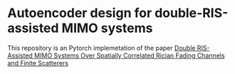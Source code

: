 # Autoencoder design for double-RIS-assisted MIMO systems
This repository is an Pytorch implemetation of the paper [Double RIS-Assisted MIMO Systems Over Spatially Correlated Rician Fading Channels and Finite Scatterers]([https://openaccess.thecvf.com/content/CVPR2021/html/Pang_Recorrupted-to-Recorrupted_Unsupervised_Deep_Learning_for_Image_Denoising_CVPR_2021_paper.html](https://ieeexplore.ieee.org/abstract/document/10136735)https://ieeexplore.ieee.org/abstract/document/10136735)
